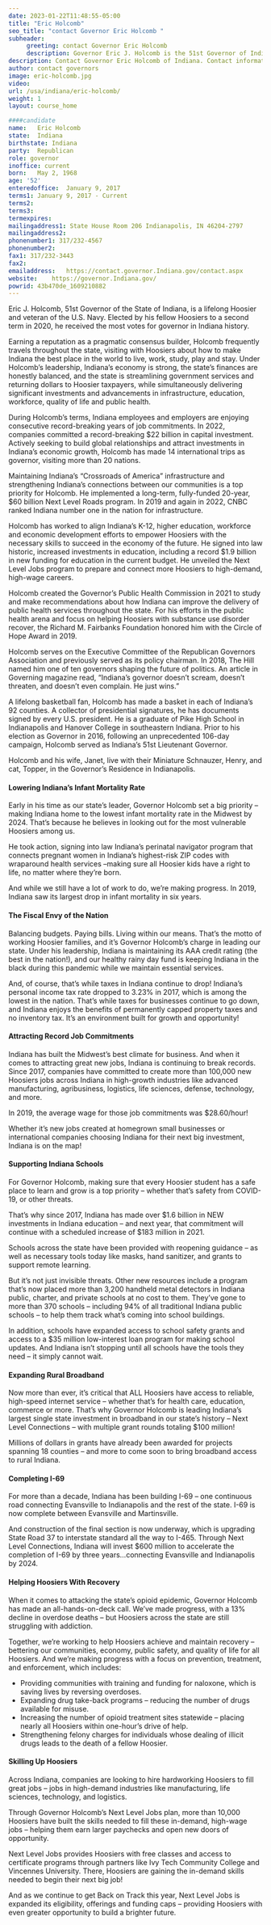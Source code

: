 ```yaml
---
date: 2023-01-22T11:48:55-05:00
title: "Eric Holcomb"
seo_title: "contact Governor Eric Holcomb "
subheader:
     greeting: contact Governor Eric Holcomb 
     description: Governor Eric J. Holcomb is the 51st Governor of Indiana.
description: Contact Governor Eric Holcomb of Indiana. Contact information for Eric Holcomb includes his email address, phone number, and mailing address.
author: contact governors
image: eric-holcomb.jpg
video:
url: /usa/indiana/eric-holcomb/
weight: 1
layout: course_home

####candidate
name:	Eric Holcomb
state:	Indiana
birthstate: Indiana
party:	Republican
role: governor
inoffice: current
born:	May 2, 1968
age: '52'
enteredoffice:	January 9, 2017  
terms1: January 9, 2017 - Current
terms2: 
terms3: 
termexpires:	
mailingaddress1: State House Room 206 Indianapolis, IN 46204-2797
mailingaddress2:		
phonenumber1: 317/232-4567
phonenumber2:	
fax1: 317/232-3443
fax2: 
emailaddress:	https://contact.governor.Indiana.gov/contact.aspx
website:	https://governor.Indiana.gov/
powrid: 43b470de_1609210882
---
```



Eric J. Holcomb, 51st Governor of the State of Indiana, is a lifelong Hoosier and veteran of the U.S. Navy. Elected by his fellow Hoosiers to a second term in 2020, he received the most votes for governor in Indiana history.

Earning a reputation as a pragmatic consensus builder, Holcomb frequently travels throughout the state, visiting with Hoosiers about how to make Indiana the best place in the world to live, work, study, play and stay. Under Holcomb’s leadership, Indiana’s economy is strong, the state’s finances are honestly balanced, and the state is streamlining government services and returning dollars to Hoosier taxpayers, while simultaneously delivering significant investments and advancements in infrastructure, education, workforce, quality of life and public health.

During Holcomb’s terms, Indiana employees and employers are enjoying consecutive record-breaking years of job commitments. In 2022, companies committed a record-breaking $22 billion in capital investment. Actively seeking to build global relationships and attract investments in Indiana’s economic growth, Holcomb has made 14 international trips as governor, visiting more than 20 nations.

Maintaining Indiana’s “Crossroads of America” infrastructure and strengthening Indiana’s connections between our communities is a top priority for Holcomb. He implemented a long-term, fully-funded 20-year, $60 billion Next Level Roads program. In 2019 and again in 2022, CNBC ranked Indiana number one in the nation for infrastructure.

Holcomb has worked to align Indiana’s K-12, higher education, workforce and economic development efforts to empower Hoosiers with the necessary skills to succeed in the economy of the future. He signed into law historic, increased investments in education, including a record $1.9 billion in new funding for education in the current budget. He unveiled the Next Level Jobs program to prepare and connect more Hoosiers to high-demand, high-wage careers.

Holcomb created the Governor’s Public Health Commission in 2021 to study and make recommendations about how Indiana can improve the delivery of public health services throughout the state. For his efforts in the public health arena and focus on helping Hoosiers with substance use disorder recover, the Richard M. Fairbanks Foundation honored him with the Circle of Hope Award in 2019.

Holcomb serves on the Executive Committee of the Republican Governors Association and previously served as its policy chairman. In 2018, The Hill named him one of ten governors shaping the future of politics. An article in Governing magazine read, “Indiana’s governor doesn’t scream, doesn’t threaten, and doesn’t even complain. He just wins.”

A lifelong basketball fan, Holcomb has made a basket in each of Indiana’s 92 counties. A collector of presidential signatures, he has documents signed by every U.S. president. He is a graduate of Pike High School in Indianapolis and Hanover College in southeastern Indiana. Prior to his election as Governor in 2016, following an unprecedented 106-day campaign, Holcomb served as Indiana’s 51st Lieutenant Governor.

Holcomb and his wife, Janet, live with their Miniature Schnauzer, Henry, and cat, Topper, in the Governor’s Residence in Indianapolis.

#### Lowering Indiana’s Infant Mortality Rate
Early in his time as our state’s leader, Governor Holcomb set a big priority – making Indiana home to the lowest infant mortality rate in the Midwest by 2024. That’s because he believes in looking out for the most vulnerable Hoosiers among us.

He took action, signing into law Indiana’s perinatal navigator program that connects pregnant women in Indiana’s highest-risk ZIP codes with wraparound health services –making sure all Hoosier kids have a right to life, no matter where they’re born.

And while we still have a lot of work to do, we’re making progress. In 2019, Indiana saw its largest drop in infant mortality in six years.

#### The Fiscal Envy of the Nation
Balancing budgets. Paying bills. Living within our means. That’s the motto of working Hoosier families, and it’s Governor Holcomb’s charge in leading our state. Under his leadership, Indiana is maintaining its AAA credit rating (the best in the nation!), and our healthy rainy day fund is keeping Indiana in the black during this pandemic while we maintain essential services.

And, of course, that’s while taxes in Indiana continue to drop! Indiana’s personal income tax rate dropped to 3.23% in 2017, which is among the lowest in the nation. That’s while taxes for businesses continue to go down, and Indiana enjoys the benefits of permanently capped property taxes and no inventory tax. It’s an environment built for growth and opportunity!

#### Attracting Record Job Commitments
Indiana has built the Midwest’s best climate for business. And when it comes to attracting great new jobs, Indiana is continuing to break records. Since 2017, companies have committed to create more than 100,000 new Hoosiers jobs across Indiana in high-growth industries like advanced manufacturing, agribusiness, logistics, life sciences, defense, technology, and more.

In 2019, the average wage for those job commitments was $28.60/hour!

Whether it’s new jobs created at homegrown small businesses or international companies choosing Indiana for their next big investment, Indiana is on the map!

#### Supporting Indiana Schools
For Governor Holcomb, making sure that every Hoosier student has a safe place to learn and grow is a top priority – whether that’s safety from COVID-19, or other threats.

That’s why since 2017, Indiana has made over $1.6 billion in NEW investments in Indiana education – and next year, that commitment will continue with a scheduled increase of $183 million in 2021.

Schools across the state have been provided with reopening guidance – as well as necessary tools today like masks, hand sanitizer, and grants to support remote learning.

But it’s not just invisible threats. Other new resources include a program that’s now placed more than 3,200 handheld metal detectors in Indiana public, charter, and private schools at no cost to them. They’ve gone to more than 370 schools – including 94% of all traditional Indiana public schools – to help them track what’s coming into school buildings.

In addition, schools have expanded access to school safety grants and access to a $35 million low-interest loan program for making school updates. And Indiana isn’t stopping until all schools have the tools they need – it simply cannot wait.

#### Expanding Rural Broadband
Now more than ever, it’s critical that ALL Hoosiers have access to reliable, high-speed internet service – whether that’s for health care, education, commerce or more. That’s why Governor Holcomb is leading Indiana’s largest single state investment in broadband in our state’s history – Next Level Connections – with multiple grant rounds totaling $100 million!

Millions of dollars in grants have already been awarded for projects spanning 18 counties – and more to come soon to bring broadband access to rural Indiana.

#### Completing I-69
For more than a decade, Indiana has been building I-69 – one continuous road connecting Evansville to Indianapolis and the rest of the state. I-69 is now complete between Evansville and Martinsville.

And construction of the final section is now underway, which is upgrading State Road 37 to interstate standard all the way to I-465. Through Next Level Connections, Indiana will invest $600 million to accelerate the completion of I-69 by three years…connecting Evansville and Indianapolis by 2024.

#### Helping Hoosiers With Recovery
When it comes to attacking the state’s opioid epidemic, Governor Holcomb has made an all-hands-on-deck call. We’ve made progress, with a 13% decline in overdose deaths – but Hoosiers across the state are still struggling with addiction.

Together, we’re working to help Hoosiers achieve and maintain recovery – bettering our communities, economy, public safety, and quality of life for all Hoosiers. And we’re making progress with a focus on prevention, treatment, and enforcement, which includes:

- Providing communities with training and funding for naloxone, which is saving lives by reversing overdoses.
- Expanding drug take-back programs – reducing the number of drugs available for misuse.
- Increasing the number of opioid treatment sites statewide – placing nearly all Hoosiers within one-hour’s drive of help.
- Strengthening felony charges for individuals whose dealing of illicit drugs leads to the death of a fellow Hoosier.

#### Skilling Up Hoosiers
Across Indiana, companies are looking to hire hardworking Hoosiers to fill great jobs – jobs in high-demand industries like manufacturing, life sciences, technology, and logistics.

Through Governor Holcomb’s Next Level Jobs plan, more than 10,000 Hoosiers have built the skills needed to fill these in-demand, high-wage jobs – helping them earn larger paychecks and open new doors of opportunity.

Next Level Jobs provides Hoosiers with free classes and access to certificate programs through partners like Ivy Tech Community College and Vincennes University. There, Hoosiers are gaining the in-demand skills needed to begin their next big job!

And as we continue to get Back on Track this year, Next Level Jobs is expanded its eligibility, offerings and funding caps – providing Hoosiers with even greater opportunity to build a brighter future.